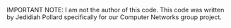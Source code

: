 IMPORTANT NOTE: I am not the author of this code. This code was written by Jedidiah Pollard specifically for our Computer Networks group project.
